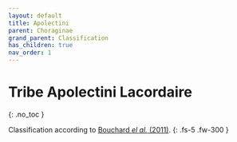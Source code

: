 ```yaml
---
layout: default
title: Apolectini
parent: Choraginae
grand_parent: Classification
has_children: true
nav_order: 1
---
```



# Tribe Apolectini Lacordaire
{: .no_toc }

Classification according to [Bouchard _el al._ (2011)](https://zookeys.pensoft.net/articles.php?id=4001).
{: .fs-5 .fw-300 }
